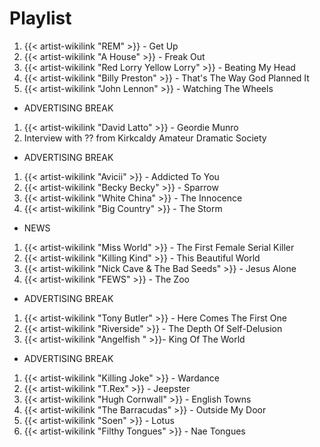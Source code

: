 # Playlist

1. {{< artist-wikilink "REM" >}} - Get Up
2. {{< artist-wikilink "A House" >}} - Freak Out
3. {{< artist-wikilink "Red Lorry Yellow Lorry" >}} - Beating My Head
4. {{< artist-wikilink "Billy Preston" >}} - That's The Way God Planned It
5. {{< artist-wikilink "John Lennon" >}} - Watching The Wheels

- ADVERTISING BREAK

1. {{< artist-wikilink "David Latto" >}} - Geordie Munro
2. Interview with ?? from Kirkcaldy Amateur Dramatic Society

- ADVERTISING BREAK

1. {{< artist-wikilink "Avicii" >}} - Addicted To You
2. {{< artist-wikilink "Becky Becky" >}} - Sparrow
3. {{< artist-wikilink "White China" >}} - The Innocence
4. {{< artist-wikilink "Big Country" >}} - The Storm

- NEWS

1. {{< artist-wikilink "Miss World" >}} - The First Female Serial Killer
2. {{< artist-wikilink "Killing Kind" >}} - This Beautiful World
3. {{< artist-wikilink "Nick Cave & The Bad Seeds" >}} - Jesus Alone
4. {{< artist-wikilink "FEWS" >}} - The Zoo

- ADVERTISING BREAK

1. {{< artist-wikilink "Tony Butler" >}} - Here Comes The First One
2. {{< artist-wikilink "Riverside" >}} - The Depth Of Self-Delusion
3. {{< artist-wikilink "Angelfish " >}}- King Of The World

- ADVERTISING BREAK

1. {{< artist-wikilink "Killing Joke" >}} - Wardance
2. {{< artist-wikilink "T.Rex" >}} - Jeepster
3. {{< artist-wikilink "Hugh Cornwall" >}} - English Towns
4. {{< artist-wikilink "The Barracudas" >}} - Outside My Door
5. {{< artist-wikilink "Soen" >}} - Lotus
6. {{< artist-wikilink "Filthy Tongues" >}} - Nae Tongues
